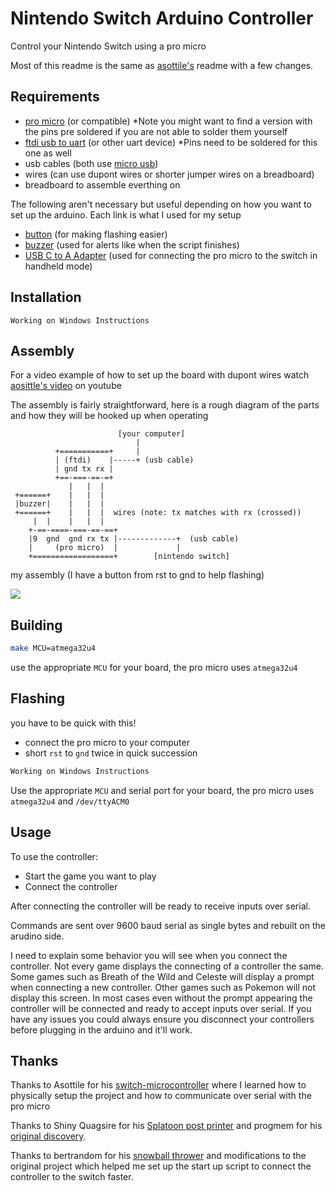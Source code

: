 # Nintendo Switch Arduino Controller

Control your Nintendo Switch using a pro micro

Most of this readme is the same as [asottile's](https://github.com/asottile/switch-microcontroller) readme with a few changes.

## Requirements

- [pro micro] (or compatible) *Note you might want to find a version with the pins pre soldered if you are not able to solder them yourself
- [ftdi usb to uart] (or other uart device) *Pins need to be soldered for this one as well
- usb cables (both use [micro usb])
- wires (can use dupont wires or shorter jumper wires on a breadboard)
- breadboard to assemble everthing on

The following aren't necessary but useful depending on how you want to set up the arduino.
Each link is what I used for my setup
- [button] (for making flashing easier)
- [buzzer] (used for alerts like when the script finishes)
- [USB C to A Adapter] (used for connecting the pro micro to the switch in handheld mode)

[pro micro]: https://amzn.to/3rpb36r
[ftdi usb to uart]: https://amzn.to/3dRWML0
[micro usb]: https://amzn.to/2NVK4ll
[button]: https://a.co/d/ckQkAc4
[buzzer]: https://a.co/d/fZ3ZLA3
[USB C to A Adapter]: https://a.co/d/8hI48IK




## Installation

```
Working on Windows Instructions
```

## Assembly
For a video example of how to set up the board with dupont wires watch
[aosittle's video](https://youtu.be/chvgQUX7QaI) on youtube

The assembly is fairly straightforward, here is a rough diagram of the parts
and how they will be hooked up when operating

```
                        [your computer]
                            |
          +===========+     |
          | (ftdi)    |-----+ (usb cable)
          | gnd tx rx |
          +==-===-==-=+
             |   |  |
 +======+    |   |  |
 |buzzer|    |   |  |
 +======+    |   |  |  wires (note: tx matches with rx (crossed))
     |  |    |   |  |
    +-==-====-===-==-==+
    |9  gnd  gnd rx tx |-------------+  (usb cable)
    |     (pro micro)  |             |
    +==================+        [nintendo switch]

```

my assembly (I have a button from rst to gnd to help flashing)

![](https://user-images.githubusercontent.com/1810591/114293095-2ab8a980-9a48-11eb-9b35-290d58786701.jpg)

## Building

```bash
make MCU=atmega32u4
```

use the appropriate `MCU` for your board, the pro micro uses `atmega32u4`

## Flashing

you have to be quick with this!

- connect the pro micro to your computer
- short `rst` to `gnd` twice in quick succession

```bash
Working on Windows Instructions
```

Use the appropriate `MCU` and serial port for your board, the pro micro uses
`atmega32u4` and `/dev/ttyACM0`

## Usage

To use the controller:
- Start the game you want to play
- Connect the controller

After connecting the controller will be ready to receive inputs over serial.

Commands are sent over 9600 baud serial as single bytes and rebuilt on the arudino side.


I need to explain some behavior you will see when you connect the controller. Not every game displays the connecting of a controller the same. Some games such as Breath of the Wild and Celeste will display a prompt when connecting a new controller. Other games such as Pokemon will not display this screen. In most cases even without the prompt appearing the controller will be connected and ready to accept inputs over serial. If you have any issues you could always ensure you disconnect your controllers before plugging in the arduino and it'll work.

## Thanks

Thanks to Asottile for his [switch-microcontroller](https://github.com/asottile/switch-microcontroller) where I learned how to physically setup the project and how to communicate over serial with the pro micro

Thanks to Shiny Quagsire for his [Splatoon post printer](https://github.com/shinyquagsire23/Switch-Fightstick) and progmem for his [original discovery](https://github.com/progmem/Switch-Fightstick).

Thanks to bertrandom for his [snowball thrower](https://github.com/bertrandom/snowball-thrower) and modifications to the original project which helped me set up the start up script to connect the controller to the switch faster.
